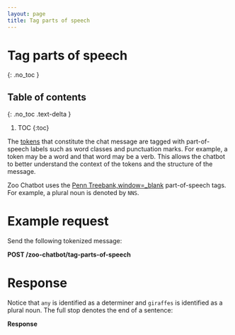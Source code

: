 ```yaml
---
layout: page
title: Tag parts of speech
---
```


# Tag parts of speech
{: .no_toc }

## Table of contents
{: .no_toc .text-delta }

1. TOC
{:toc}

The [tokens](#:tutorial/tokenize.adoc) that constitute the chat message
are tagged with part-of-speech labels such as word classes and
punctuation marks. For example, a token may be a word and that word may
be a verb. This allows the chatbot to better understand the context of
the tokens and the structure of the message.

Zoo Chatbot uses the [Penn
Treebank,window=\_blank](https://www.ling.upenn.edu/courses/Fall_2003/ling001/penn_treebank_pos.html)
part-of-speech tags. For example, a plural noun is denoted by `NNS`.

# Example request

Send the following tokenized message:

**POST /zoo-chatbot/tag-parts-of-speech**

# Response

Notice that `any` is identified as a determiner and `giraffes` is
identified as a plural noun. The full stop denotes the end of a
sentence:

**Response**
